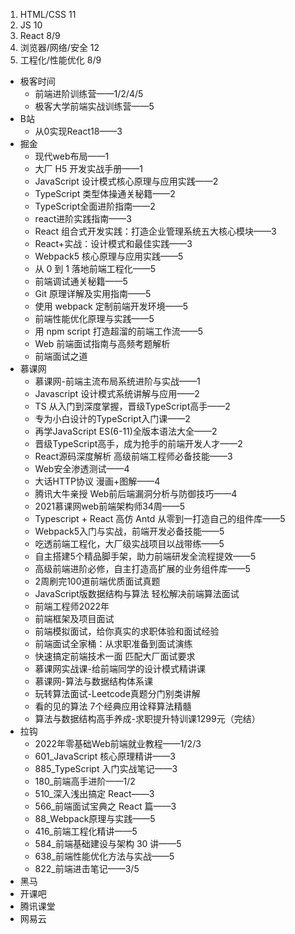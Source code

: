 1. HTML/CSS 11
2. JS 10
3. React 8/9
4. 浏览器/网络/安全 12
5. 工程化/性能优化 8/9



- 极客时间
  - 前端进阶训练营——1/2/4/5
  - 极客大学前端实战训练营——5
- B站
  - 从0实现React18——3
- 掘金
  - 现代web布局——1
  - 大厂 H5 开发实战手册——1
  - JavaScript 设计模式核⼼原理与应⽤实践——2
  - TypeScript 类型体操通关秘籍——2
  - TypeScript全面进阶指南——2
  - react进阶实践指南——3
  - React 组合式开发实践：打造企业管理系统五大核心模块——3
  - React+实战：设计模式和最佳实践——3
  - Webpack5 核心原理与应用实践——5
  - 从 0 到 1 落地前端工程化——5
  - 前端调试通关秘籍——5
  - Git 原理详解及实用指南——5
  - 使用 webpack 定制前端开发环境——5
  - 前端性能优化原理与实践——5
  - 用 npm script 打造超溜的前端工作流——5
  - Web 前端面试指南与高频考题解析
  - 前端面试之道
- 慕课网
  - 慕课网-前端主流布局系统进阶与实战——1
  - Javascript 设计模式系统讲解与应用——2
  - TS 从入门到深度掌握，晋级TypeScript高手——2
  - 专为小白设计的TypeScript入门课——2
  - 再学JavaScript ES(6-11)全版本语法大全——2
  - 晋级TypeScript高手，成为抢手的前端开发人才——2
  - React源码深度解析 高级前端工程师必备技能——3
  - Web安全渗透测试——4
  - 大话HTTP协议 漫画+图解——4
  - 腾讯大牛亲授 Web前后端漏洞分析与防御技巧——4
  - 2021慕课网web前端架构师34周——5
  - Typescript + React 高仿 Antd 从零到一打造自己的组件库——5
  - Webpack5入门与实战，前端开发必备技能——5
  - 吃透前端工程化，大厂级实战项目以战带练——5
  - 自主搭建5个精品脚手架，助力前端研发全流程提效——5
  - 高级前端进阶必修，自主打造高扩展的业务组件库——5
  - 2周刷完100道前端优质面试真题
  - JavaScript版数据结构与算法 轻松解决前端算法面试
  - 前端工程师2022年
  - 前端框架及项目面试
  - 前端模拟面试，给你真实的求职体验和面试经验
  - 前端面试全家桶：从求职准备到面试演练
  - 快速搞定前端技术一面 匹配大厂面试要求
  - 慕课网实战课-给前端同学的设计模式精讲课
  - 慕课网-算法与数据结构体系课
  - 玩转算法面试-Leetcode真题分门别类讲解
  - 看的见的算法 7个经典应用诠释算法精髓
  - 算法与数据结构高手养成-求职提升特训课1299元（完结）
- 拉钩
  - 2022年零基础Web前端就业教程——1/2/3
  - 601_JavaScript 核心原理精讲——3
  - 885_TypeScript 入门实战笔记——3
  - 180_前端高手进阶——1/2
  - 510_深入浅出搞定 React——3
  - 566_前端面试宝典之 React 篇——3
  - 88_Webpack原理与实践——5
  - 416_前端工程化精讲——5
  - 584_前端基础建设与架构 30 讲——5
  - 638_前端性能优化方法与实战——5
  - 822_前端进击笔记——3/5
- 黑马
- 开课吧
- 腾讯课堂
- 网易云









